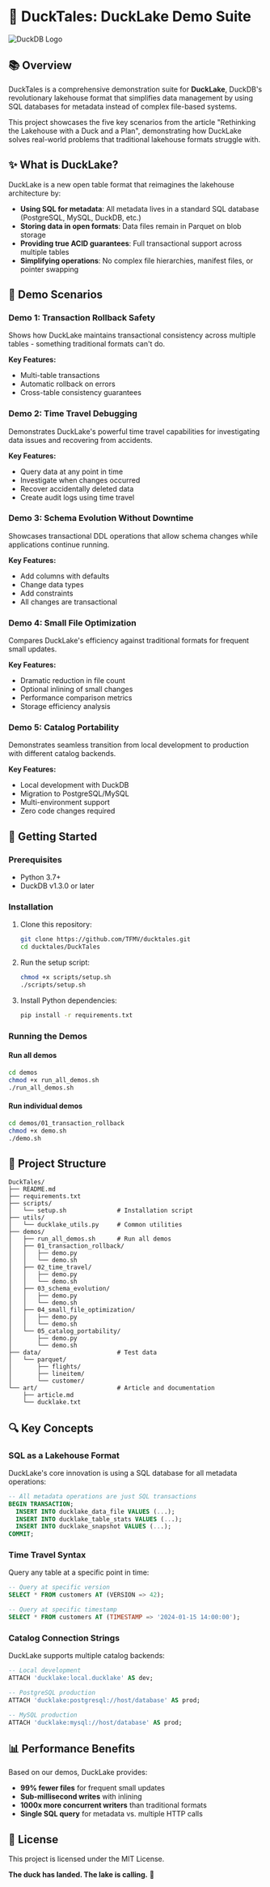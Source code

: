 # 🦆 DuckTales: DuckLake Demo Suite

![DuckDB Logo](https://duckdb.org/images/logo-dl/DuckDB_Logo.png)

## 📚 Overview

DuckTales is a comprehensive demonstration suite for **DuckLake**, DuckDB's revolutionary lakehouse format that simplifies data management by using SQL databases for metadata instead of complex file-based systems.

This project showcases the five key scenarios from the article "Rethinking the Lakehouse with a Duck and a Plan", demonstrating how DuckLake solves real-world problems that traditional lakehouse formats struggle with.

## ✨ What is DuckLake?

DuckLake is a new open table format that reimagines the lakehouse architecture by:

- **Using SQL for metadata**: All metadata lives in a standard SQL database (PostgreSQL, MySQL, DuckDB, etc.)
- **Storing data in open formats**: Data files remain in Parquet on blob storage
- **Providing true ACID guarantees**: Full transactional support across multiple tables
- **Simplifying operations**: No complex file hierarchies, manifest files, or pointer swapping

## 🎯 Demo Scenarios

### Demo 1: Transaction Rollback Safety

Shows how DuckLake maintains transactional consistency across multiple tables - something traditional formats can't do.

**Key Features:**

- Multi-table transactions
- Automatic rollback on errors
- Cross-table consistency guarantees

### Demo 2: Time Travel Debugging

Demonstrates DuckLake's powerful time travel capabilities for investigating data issues and recovering from accidents.

**Key Features:**

- Query data at any point in time
- Investigate when changes occurred
- Recover accidentally deleted data
- Create audit logs using time travel

### Demo 3: Schema Evolution Without Downtime

Showcases transactional DDL operations that allow schema changes while applications continue running.

**Key Features:**

- Add columns with defaults
- Change data types
- Add constraints
- All changes are transactional

### Demo 4: Small File Optimization

Compares DuckLake's efficiency against traditional formats for frequent small updates.

**Key Features:**

- Dramatic reduction in file count
- Optional inlining of small changes
- Performance comparison metrics
- Storage efficiency analysis

### Demo 5: Catalog Portability

Demonstrates seamless transition from local development to production with different catalog backends.

**Key Features:**

- Local development with DuckDB
- Migration to PostgreSQL/MySQL
- Multi-environment support
- Zero code changes required

## 🚀 Getting Started

### Prerequisites

- Python 3.7+
- DuckDB v1.3.0 or later

### Installation

1. Clone this repository:

   ```bash
   git clone https://github.com/TFMV/ducktales.git
   cd ducktales/DuckTales
   ```

2. Run the setup script:

   ```bash
   chmod +x scripts/setup.sh
   ./scripts/setup.sh
   ```

3. Install Python dependencies:

   ```bash
   pip install -r requirements.txt
   ```

### Running the Demos

#### Run all demos

```bash
cd demos
chmod +x run_all_demos.sh
./run_all_demos.sh
```

#### Run individual demos

```bash
cd demos/01_transaction_rollback
chmod +x demo.sh
./demo.sh
```

## 📁 Project Structure

```text
DuckTales/
├── README.md
├── requirements.txt
├── scripts/
│   └── setup.sh              # Installation script
├── utils/
│   └── ducklake_utils.py     # Common utilities
├── demos/
│   ├── run_all_demos.sh      # Run all demos
│   ├── 01_transaction_rollback/
│   │   ├── demo.py
│   │   └── demo.sh
│   ├── 02_time_travel/
│   │   ├── demo.py
│   │   └── demo.sh
│   ├── 03_schema_evolution/
│   │   ├── demo.py
│   │   └── demo.sh
│   ├── 04_small_file_optimization/
│   │   ├── demo.py
│   │   └── demo.sh
│   └── 05_catalog_portability/
│       ├── demo.py
│       └── demo.sh
├── data/                     # Test data
│   └── parquet/
│       ├── flights/
│       ├── lineitem/
│       └── customer/
└── art/                      # Article and documentation
    ├── article.md
    └── ducklake.txt
```

## 🔍 Key Concepts

### SQL as a Lakehouse Format

DuckLake's core innovation is using a SQL database for all metadata operations:

```sql
-- All metadata operations are just SQL transactions
BEGIN TRANSACTION;
  INSERT INTO ducklake_data_file VALUES (...);
  INSERT INTO ducklake_table_stats VALUES (...);
  INSERT INTO ducklake_snapshot VALUES (...);
COMMIT;
```

### Time Travel Syntax

Query any table at a specific point in time:

```sql
-- Query at specific version
SELECT * FROM customers AT (VERSION => 42);

-- Query at specific timestamp
SELECT * FROM customers AT (TIMESTAMP => '2024-01-15 14:00:00');
```

### Catalog Connection Strings

DuckLake supports multiple catalog backends:

```sql
-- Local development
ATTACH 'ducklake:local.ducklake' AS dev;

-- PostgreSQL production
ATTACH 'ducklake:postgresql://host/database' AS prod;

-- MySQL production
ATTACH 'ducklake:mysql://host/database' AS prod;
```

## 📊 Performance Benefits

Based on our demos, DuckLake provides:

- **99% fewer files** for frequent small updates
- **Sub-millisecond writes** with inlining
- **1000x more concurrent writers** than traditional formats
- **Single SQL query** for metadata vs. multiple HTTP calls

## 📄 License

This project is licensed under the MIT License.

**The duck has landed. The lake is calling.** 🦆
